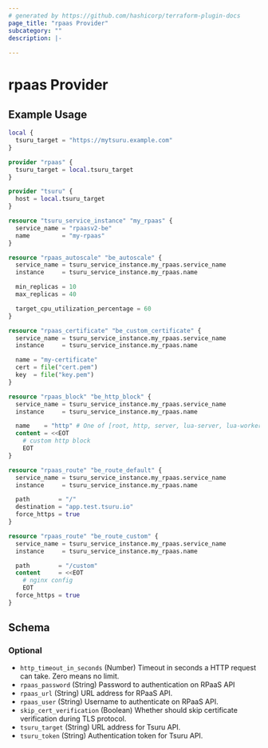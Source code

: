 ```yaml
---
# generated by https://github.com/hashicorp/terraform-plugin-docs
page_title: "rpaas Provider"
subcategory: ""
description: |-
  
---
```


# rpaas Provider



## Example Usage

```terraform
local {
  tsuru_target = "https://mytsuru.example.com"
}

provider "rpaas" {
  tsuru_target = local.tsuru_target
}

provider "tsuru" {
  host = local.tsuru_target
}

resource "tsuru_service_instance" "my_rpaas" {
  service_name = "rpaasv2-be"
  name         = "my-rpaas"
}

resource "rpaas_autoscale" "be_autoscale" {
  service_name = tsuru_service_instance.my_rpaas.service_name
  instance     = tsuru_service_instance.my_rpaas.name

  min_replicas = 10
  max_replicas = 40

  target_cpu_utilization_percentage = 60
}

resource "rpaas_certificate" "be_custom_certificate" {
  service_name = tsuru_service_instance.my_rpaas.service_name
  instance     = tsuru_service_instance.my_rpaas.name

  name = "my-certificate"
  cert = file("cert.pem")
  key  = file("key.pem")
}

resource "rpaas_block" "be_http_block" {
  service_name = tsuru_service_instance.my_rpaas.service_name
  instance     = tsuru_service_instance.my_rpaas.name

  name    = "http" # One of [root, http, server, lua-server, lua-worker]
  content = <<EOT
    # custom http block
    EOT
}

resource "rpaas_route" "be_route_default" {
  service_name = tsuru_service_instance.my_rpaas.service_name
  instance     = tsuru_service_instance.my_rpaas.name

  path        = "/"
  destination = "app.test.tsuru.io"
  force_https = true
}

resource "rpaas_route" "be_route_custom" {
  service_name = tsuru_service_instance.my_rpaas.service_name
  instance     = tsuru_service_instance.my_rpaas.name

  path        = "/custom"
  content     = <<EOT
    # nginx config
    EOT
  force_https = true
}
```

<!-- schema generated by tfplugindocs -->
## Schema

### Optional

- `http_timeout_in_seconds` (Number) Timeout in seconds a HTTP request can take. Zero means no limit.
- `rpaas_password` (String) Password to authentication on RPaaS API
- `rpaas_url` (String) URL address for RPaaS API.
- `rpaas_user` (String) Username to authenticate on RPaaS API.
- `skip_cert_verification` (Boolean) Whether should skip certificate verification during TLS protocol.
- `tsuru_target` (String) URL address for Tsuru API.
- `tsuru_token` (String) Authentication token for Tsuru API.
